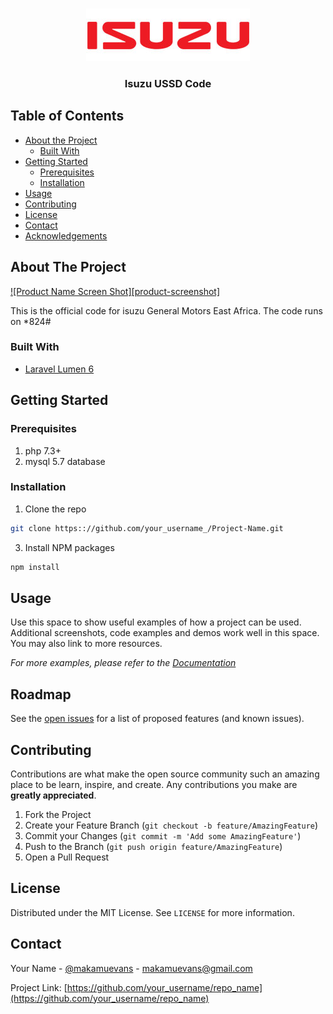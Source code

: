 
<!-- PROJECT LOGO -->
<br />
<p align="center">
  <a href="#">
    <img src="public/images/logo.jpg" alt="Logo">
  </a>

  <h3 align="center">Isuzu USSD Code</h3>


<!-- TABLE OF CONTENTS -->
## Table of Contents

* [About the Project](#about-the-project)
  * [Built With](#built-with)
* [Getting Started](#getting-started)
  * [Prerequisites](#prerequisites)
  * [Installation](#installation)
* [Usage](#usage)
* [Contributing](#contributing)
* [License](#license)
* [Contact](#contact)
* [Acknowledgements](#acknowledgements)



<!-- ABOUT THE PROJECT -->
## About The Project

[![Product Name Screen Shot][product-screenshot]](https://example.com)

This is the official code for isuzu General Motors East Africa.
The code runs on *824#

### Built With
* [Laravel Lumen 6](https://lumen.laravel.com)



<!-- GETTING STARTED -->
## Getting Started

### Prerequisites

1. php 7.3+
2. mysql 5.7 database


### Installation

1. Clone the repo
```sh
git clone https:://github.com/your_username_/Project-Name.git
```
3. Install NPM packages
```sh
npm install
```



<!-- USAGE EXAMPLES -->
## Usage

Use this space to show useful examples of how a project can be used. Additional screenshots, code examples and demos work well in this space. You may also link to more resources.

_For more examples, please refer to the [Documentation](https://example.com)_



<!-- ROADMAP -->
## Roadmap

See the [open issues](https://github.com/othneildrew/Best-README-Template/issues) for a list of proposed features (and known issues).



<!-- CONTRIBUTING -->
## Contributing

Contributions are what make the open source community such an amazing place to be learn, inspire, and create. Any contributions you make are **greatly appreciated**.

1. Fork the Project
2. Create your Feature Branch (`git checkout -b feature/AmazingFeature`)
3. Commit your Changes (`git commit -m 'Add some AmazingFeature'`)
4. Push to the Branch (`git push origin feature/AmazingFeature`)
5. Open a Pull Request



<!-- LICENSE -->
## License

Distributed under the MIT License. See `LICENSE` for more information.



<!-- CONTACT -->
## Contact

Your Name - [@makamuevans](https://twitter.com/makamuevans) - makamuevans@gmail.com

Project Link: [https://github.com/your_username/repo_name](https://github.com/your_username/repo_name)

